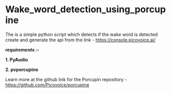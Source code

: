 # Wake_word_detection_using_porcupine

The is a simple python script which detects if the wake word is detected 
create and generate the api from the link - https://console.picovoice.ai/

**_requirements :-_**

**1. PyAudio**

**2. pvporcupine**



Learn more at the github link for the Porcupin repository - https://github.com/Picovoice/porcupine
